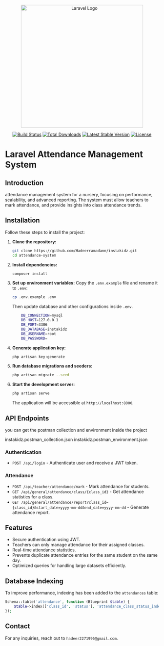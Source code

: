 <p align="center"><a href="https://laravel.com" target="_blank"><img src="https://raw.githubusercontent.com/laravel/art/master/logo-lockup/5%20SVG/2%20CMYK/1%20Full%20Color/laravel-logolockup-cmyk-red.svg" width="400" alt="Laravel Logo"></a></p>

<p align="center">
<a href="https://github.com/laravel/framework/actions"><img src="https://github.com/laravel/framework/workflows/tests/badge.svg" alt="Build Status"></a>
<a href="https://packagist.org/packages/laravel/framework"><img src="https://img.shields.io/packagist/dt/laravel/framework" alt="Total Downloads"></a>
<a href="https://packagist.org/packages/laravel/framework"><img src="https://img.shields.io/packagist/v/laravel/framework" alt="Latest Stable Version"></a>
<a href="https://packagist.org/packages/laravel/framework"><img src="https://img.shields.io/packagist/l/laravel/framework" alt="License"></a>
</p>

# Laravel Attendance Management System

## Introduction
attendance management system for a nursery, focusing on
performance, scalability, and advanced reporting. The system must allow teachers to mark
attendance, and provide insights into class attendance trends.

## Installation
Follow these steps to install the project:

1. **Clone the repository:**
   ```bash
   git clone https://github.com/Hadeerramadann/instakidz.git
   cd attendance-system
   ```

2. **Install dependencies:**
   ```bash
   composer install
   ```

3. **Set up environment variables:**
   Copy the `.env.example` file and rename it to `.env`:
   ```bash
   cp .env.example .env
   ```
   Then update database and other configurations inside `.env`.
    ```bash
        DB_CONNECTION=mysql
        DB_HOST=127.0.0.1
        DB_PORT=3306
        DB_DATABASE=instakidz
        DB_USERNAME=root
        DB_PASSWORD=
    ```

4. **Generate application key:**
   ```bash
   php artisan key:generate
   ```

5. **Run database migrations and seeders:**
   ```bash
   php artisan migrate --seed
   ```

6. **Start the development server:**
   ```bash
   php artisan serve
   ```
   The application will be accessible at `http://localhost:8000`.

## API Endpoints
   you can get the postman collection and environment inside the project 
   
   instakidz.postman_collection.json
   instakidz.postman_environment.json
   

### Authentication
- `POST /api/login` - Authenticate user and receive a JWT token.


### Attendance
- `POST /api/teacher/attendance/mark` - Mark attendance for students.
- `GET /api/general/attendance/class/{class_id}` - Get attendance statistics for a class.
- `GET /api/general/attendance/report?class_id={class_id}&start_date=yyyy-mm-dd&end_date=yyyy-mm-dd` - Generate attendance report.

## Features
- Secure authentication using JWT.
- Teachers can only manage attendance for their assigned classes.
- Real-time attendance statistics.
- Prevents duplicate attendance entries for the same student on the same day.
- Optimized queries for handling large datasets efficiently.

## Database Indexing
To improve performance, indexing has been added to the `attendances` table:
```php
Schema::table('attendance', function (Blueprint $table) {
    $table->index(['class_id', 'status'], 'attendance_class_status_index');
});
```



## Contact
For any inquiries, reach out to `hadeer2271996@gmail.com`.

